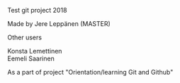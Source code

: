 Test git project 2018

Made by
Jere Leppänen (MASTER)

Other users

Konsta Lemettinen</br>
Eemeli Saarinen 

As a part of project "Orientation/learning Git and Github"
